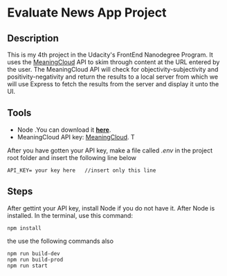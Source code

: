 # Evaluate News App Project

## Description
This is my 4th project in the Udacity's FrontEnd Nanodegree Program. It uses the [MeaningCloud](https://www.meaningcloud.com/) API to skim through content at the URL entered by the user.  The MeaningCloud API will check for objectivity-subjectivity and positivity-negativity and return the results to a local server from which we will use Express to fetch the results from the server and display it unto the UI.

## Tools
- Node .You can download it [**here**](https://nodejs.org/en/download/).
- MeaningCloud API key: [MeaningCloud](https://www.meaningcloud.com/). T

After you have gotten your API key, make a file called *.env* in the project root folder and insert the following line below

```
API_KEY= your key here   //insert only this line
```

## Steps
After gettint your API key, install Node if you do not have it.
After Node is installed. In the terminal, use this command:

```
npm install
```
the use the following commands also

```
npm run build-dev
npm run build-prod
npm run start
```